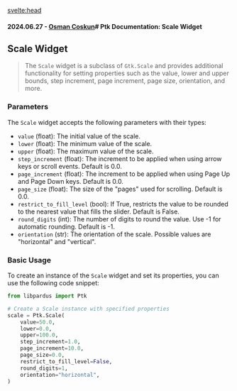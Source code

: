 <svelte:head>

<title>Ptk Documentation: Scale Widget</title>
<meta name="description" content="Explore the Scale widget in Ptk, a subclass of Gtk.Scale with additional functionality for setting properties such as value, bounds, increments, orientation, and more. Learn its parameters and basic usage with code snippets.">
<meta property="og:title" content="Ptk Documentation: Scale Widget">
<meta property="og:description" content="Explore the Scale widget in Ptk, a subclass of Gtk.Scale with additional functionality for setting properties such as value, bounds, increments, orientation, and more. Learn its parameters and basic usage with code snippets.">
<meta property="og:type" content="article">
<meta property="og:url" content="https://pardus.github.io/wiki/libpardus/scale">
<meta property="og:image" content="https://raw.githubusercontent.com/pardus/pardus.github.io/main/src/lib/assets/logo.svg">
<meta property="og:image:alt" content="Pardus Logo">
<meta name="twitter:card" content="summary_large_image">
<meta name="twitter:title" content="Ptk Documentation: Scale Widget">
<meta name="twitter:description" content="Explore the Scale widget in Ptk, a subclass of Gtk.Scale with additional functionality for setting properties such as value, bounds, increments, orientation, and more. Learn its parameters and basic usage with code snippets.">
<meta name="twitter:image" content="https://raw.githubusercontent.com/pardus/pardus.github.io/main/src/lib/assets/logo.svg">
</svelte:head>

#### 2024.06.27 - [Osman Coskun](https://github.com/osmancoskun)# Ptk Documentation: Scale Widget

## Scale Widget

> The `Scale` widget is a subclass of `Gtk.Scale` and provides additional functionality for setting properties such as the value, lower and upper bounds, step increment, page increment, page size, orientation, and more.

### Parameters

The `Scale` widget accepts the following parameters with their types:

- `value` (float): The initial value of the scale.
- `lower` (float): The minimum value of the scale.
- `upper` (float): The maximum value of the scale.
- `step_increment` (float): The increment to be applied when using arrow keys or scroll events. Default is 0.0.
- `page_increment` (float): The increment to be applied when using Page Up and Page Down keys. Default is 0.0.
- `page_size` (float): The size of the "pages" used for scrolling. Default is 0.0.
- `restrict_to_fill_level` (bool): If True, restricts the value to be rounded to the nearest value that fills the slider. Default is False.
- `round_digits` (int): The number of digits to round the value. Use -1 for automatic rounding. Default is -1.
- `orientation` (str): The orientation of the scale. Possible values are "horizontal" and "vertical".

### Basic Usage

To create an instance of the `Scale` widget and set its properties, you can use the following code snippet:

```python
from libpardus import Ptk

# Create a Scale instance with specified properties
scale = Ptk.Scale(
    value=50.0,
    lower=0.0,
    upper=100.0,
    step_increment=1.0,
    page_increment=10.0,
    page_size=0.0,
    restrict_to_fill_level=False,
    round_digits=1,
    orientation="horizontal",
)
```
